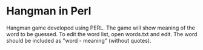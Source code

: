 # Hangman in Perl
Hangman game developed using PERL.
The game will show meaning of the word to be guessed.
To edit the word list, open words.txt and edit. The word should be included as "word - meaning" (without quotes).
